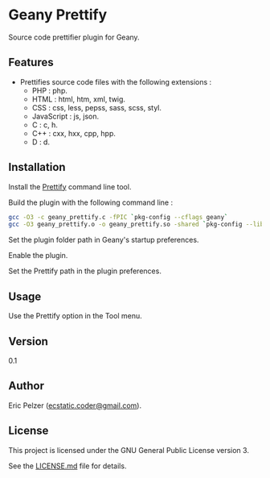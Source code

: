 # Geany Prettify

Source code prettifier plugin for Geany.

## Features

* Prettifies source code files with the following extensions :
  * PHP : php.
  * HTML : html, htm, xml, twig.
  * CSS : css, less, pepss, sass, scss, styl.
  * JavaScript : js, json.
  * C : c, h.
  * C++ : cxx, hxx, cpp, hpp.
  * D : d.

## Installation

Install the [Prettify](https://github.com/senselogic/GEANY_PRETTIFY) command line tool.

Build the plugin with the following command line :

```bash
gcc -O3 -c geany_prettify.c -fPIC `pkg-config --cflags geany` 
gcc -O3 geany_prettify.o -o geany_prettify.so -shared `pkg-config --libs geany`
```

Set the plugin folder path in Geany's startup preferences.

Enable the plugin.

Set the Prettify path in the plugin preferences.

## Usage

Use the Prettify option in the Tool menu.

## Version

0.1

## Author

Eric Pelzer (ecstatic.coder@gmail.com).

## License

This project is licensed under the GNU General Public License version 3.

See the [LICENSE.md](LICENSE.md) file for details.
